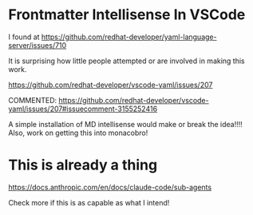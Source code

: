 # Frontmatter Intellisense In VSCode

I found at https://github.com/redhat-developer/yaml-language-server/issues/710

It is surprising how little people attempted or are involved in making this work.

https://github.com/redhat-developer/vscode-yaml/issues/207

COMMENTED: https://github.com/redhat-developer/vscode-yaml/issues/207#issuecomment-3155252416

A simple installation of MD intellisense would make or break the idea!!!! Also, work on getting this into monacobro!

# This is already a thing

https://docs.anthropic.com/en/docs/claude-code/sub-agents

Check more if this is as capable as what I intend!
